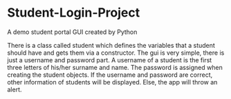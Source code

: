 # Student-Login-Project
A demo student portal GUI created by Python

There is a class called student which defines the variables that a student should have and gets them via a constructor.
The gui is very simple, there is just a username and password part. A username of a student is the first three letters of his/her surname and name. The password is assigned when creating the student objects. If the username and password are correct, other information of students will be displayed. Else, the app will throw an alert.
